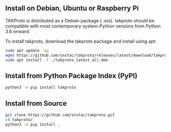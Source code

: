## Install on Debian, Ubuntu or Raspberry Pi

TAKProto is distributed as a Debian package (``.deb``). takproto should be compatible 
with most contemporary system-Python versions from Python 3.6 onward. 

To install takproto, download the takproto package and install using apt:

```sh linenums="1"
sudo apt update -qq
wget https://github.com/snstac/takproto/releases/latest/download/takproto_latest_all.deb
sudo apt install -f ./takproto_latest_all.deb
```

## Install from Python Package Index (PyPI)

```sh linenums="1"
python3 -m pip install takproto
```

## Install from Source

```sh linenums="1"
git clone https://github.com/snstac/takproto.git
cd takproto/
python3 -m pip install .
```
